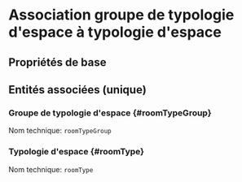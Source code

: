# Association groupe de typologie d'espace à typologie d'espace
<!--- THIS FILE IS GENERATED PLEASE DO NOT EDIT IT DIRECTLY --->



## Propriétés de base



## Entités associées (unique)

### Groupe de typologie d'espace {#roomTypeGroup}



Nom technique: ```roomTypeGroup```

### Typologie d'espace {#roomType}



Nom technique: ```roomType```





